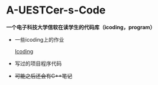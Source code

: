 # A-UESTCer-s-Code

**一个电子科技大学信软在读学生的代码库（icoding，program）**

- 一些icoding上的作业
  
  [Icoding](https://github.com/PLUS-WAVE/A-UESTCer-s-Code/blob/master/icoding/README.md)

- 写过的项目程序代码

- ~~可能之后还会有C++笔记~~
